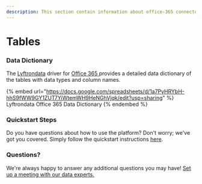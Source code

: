 ```yaml
---
description: This section contain information about office-365 connector tables information
---
```


# Tables

### Data Dictionary

The [Lyftrondata](https://www.lyftrondata.com/) driver for [Office 365](https://www.lyftrondata.com/integration/office-365/)[ ](https://www.lyftrondata.com/integration/office-365/)provides a detailed data dictionary of the tables with data types and column names.

{% embed url="https://docs.google.com/spreadsheets/d/1a7PyHRYbH-hhS9fWW9GY1ZUT7YiWtemWH9HeNGhVjqk/edit?usp=sharing" %}
Lyftrondata Office 365 Data Dictionary
{% endembed %}

### Quickstart Steps

Do you have questions about how to use the platform? Don't worry; we've got you covered. Simply follow the quickstart instructions [here](../../../../quickstart-steps.md).

### Questions? <a href="#questions" id="questions"></a>

We're always happy to answer any additional questions you may have! [Set up a meeting with our data experts.](https://www.lyftrondata.com/book-a-meeting/)

